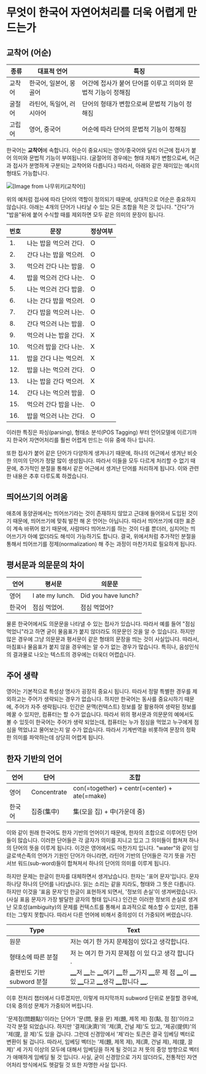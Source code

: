 # 무엇이 한국어 자연어처리를 더욱 어렵게 만드는가

## 교착어 \(어순\)

| 종류 | 대표적 언어 | 특징 |
| --- | --- | --- |
| 교착어 | 한국어, 일본어, 몽골어 | 어간에 접사가 붙어 단어를 이루고 의미와 문법적 기능이 정해짐 |
| 굴절어 | 라틴어, 독일어, 러시아어 | 단어의 형태가 변함으로써 문법적 기능이 정해짐 |
| 고립어 | 영어, 중국어 | 어순에 따라 단어의 문법적 기능이 정해짐 |

한국어는 **교착어**에 속합니다. 어순이 중요시되는 영어/중국어와 달리 어근에 접사가 붙어 의미와 문법적 기능이 부여됩니다. \(굴절어의 경우에는 형태 자체가 변함으로써, 어근과 접사가 분명하게 구분되는 교착어와 다릅니다.\) 따라서, 아래와 같은 재미있는 예시의 형태도 가능합니다.

![\[Image from [나무위키\(교착어\)](https://namu.wiki/w/교착어)\]](../assets/intro-why-korean-hell-example.png)  

위의 예처럼 접사에 따라 단어의 역할이 정의되기 때문에, 상대적으로 어순은 중요하지 않습니다. 아래는 4개의 단어가 나타날 수 있는 모든 조합을 적은 것 입니다. "간다"가 "밥을"뒤에 붙어 수식할 때를 제외하면 모두 같은 의미의 문장이 됩니다.

| 번호 | 문장 | 정상여부 |
| --- | --- | --- |
| 1. | 나는 밥을 먹으러 간다. | O |
| 2. | 간다 나는 밥을 먹으러. | O |
| 3. | 먹으러 간다 나는 밥을. | O |
| 4. | 밥을 먹으러 간다 나는. | O |
| 5. | 나는 먹으러 간다 밥을. | O |
| 6. | 나는 간다 밥을 먹으러. | O |
| 7. | 간다 밥을 먹으러 나는. | O |
| 8. | 간다 먹으러 나는 밥을. | O |
| 9. | 먹으러 나는 밥을 간다. | X |
| 10. | 먹으러 밥을 간다 나는. | X |
| 11. | 밥을 간다 나는 먹으러. | X |
| 12. | 밥을 나는 먹으러 간다. | O |
| 13. | 나는 밥을 간다 먹으러. | X |
| 14. | 간다 나는 먹으러 밥을. | O |
| 15. | 먹으러 간다 밥을 나는. | O |
| 16. | 밥을 먹으러 나는 간다. | O |

이러한 특징은 파싱(parsing), 형태소 분석(POS Tagging) 부터 언어모델에 이르기까지 한국어 자연어처리를 훨씬 어렵게 만드는 이유 중에 하나 입니다.

또한 접사가 붙어 같은 단어가 다양하게 생겨나기 때문에, 하나의 어근에서 생겨난 비슷한 의미의 단어가 정말 많이 생성됩니다. 따라서 이들을 모두 다르게 처리할 수 없기 때문에, 추가적인 분절을 통해서 같은 어근에서 생겨난 단어를 처리하게 됩니다. 이와 관련한 내용은 추후 다루도록 하겠습니다.

<!--
* 읽을거리:
  * [http://zomzom.tistory.com/1074](http://zomzom.tistory.com/1074)
  * [https://m.blog.naver.com/reading0365/221057575669](https://m.blog.naver.com/reading0365/221057575669)
-->

## 띄어쓰기의 어려움

<!--
![내동생 고기 vs 내동 생고기](../assets/intro-why-korean-hell-my-bro.png) 

![농협용 인육 가공 vs 농협 용인 육가공](../assets/intro-why-korean-hell-human-meat.png)
-->

애초에 동양권에서는 띄어쓰기라는 것이 존재하지 않았고 근대에 들어와서 도입된 것이기 때문에, 띄어쓰기에 맞춰 발전 해 온 언어는 아닙니다. 따라서 띄어쓰기에 대한 표준이 계속 바뀌어 왔기 때문에, 사람마다 띄어쓰기를 하는 것이 다를 뿐더러, 심지어는 띄어쓰기가 아예 없더라도 해석이 가능하기도 합니다. 결국, 위에서처럼 추가적인 분절을 통해서 띄어쓰기를 정제(normalization) 해 주는 과정이 마찬가지로 필요하게 됩니다.

## 평서문과 의문문의 차이

|언어|평서문|의문문|
|-|-|-|
|영어|I ate my lunch.|Did you have lunch?|
|한국어|점심 먹었어.|점심 먹었어?|

물론 한국어에서도 의문문을 나타낼 수 있는 접사가 있습니다. 따라서 예를 들어 "점심 먹었니"라고 하면 굳이 물음표가 붙지 않더라도 의문문인 것을 알 수 있습니다. 하지만 많은 경우에 그냥 의문문과 평서문이 같은 형태의 문장을 띄는 것이 사실입니다. 따라서, 마침표나 물음표가 붙지 않을 경우에는 알 수가 없는 경우가 많습니다. 특히나, 음성인식의 결과물로 나오는 텍스트의 경우에는 더욱더 어렵습니다.

## 주어 생략

영어는 기본적으로 특성상 명사가 굉장히 중요시 됩니다. 따라서 정말 특별한 경우를 제외하고는 주어가 생략되는 경우가 없습니다. 하지만 한국어는 동사를 중요시하기 때문에, 주어가 자주 생략됩니다. 인간은 문맥(컨텍스트) 정보를 잘 활용하여 생략된 정보를 메꿀 수 있지만, 컴퓨터는 할 수가 없습니다. 따라서 위의 평서문과 의문문의 예에서도 볼 수 있듯이 한국어는 주어가 생략 되었는데, 컴퓨터는 누가 점심을 먹었고 누구에게 점심을 먹었냐고 물어보는지 알 수가 없습니다. 따라서 기계번역을 비롯하여 문장의 정확한 의미를 파악하는데 상당히 어렵게 됩니다.

<!--
* 읽을거리: 
  * http://www.hani.co.kr/arti/society/schooling/261322.html
  * https://namu.wiki/w/%EC%A3%BC%EC%96%B4%EB%8A%94%20%EC%97%86%EB%8B%A4
-->

## 한자 기반의 언어

|언어|단어|조합|
|-|-|-|
|영어|Concentrate|con(=together) + centr(=center) + ate(=make)|
|한국어|집중(集中)|集(모을 집) + 中(가운데 중)|

이와 같이 원래 한국어도 한자 기반의 언어이기 때문에, 한자의 조합으로 이루어진 단어들이 많습니다. 이러한 단어들은 각 글자가 의미를 지니고 있고 그 의미들이 합쳐져 하나의 단어의 뜻을 이루게 됩니다. 이것은 영어에서도 마찬가지 입니다. "water"와 같이 잉글로색슨족의 언어가 기원인 단어가 아니라면, 라틴어 기반의 단어들은 각기 뜻을 가진 서브 워드(sub-word)들이 합쳐져서 하나의 단어의 의미를 이루게 됩니다.

하지만 문제는 한글이 한자를 대체하면서 생겨났습니다. 한자는 '표어 문자'입니다. 문자 하나당 하나의 단어를 나타냅니다. 읽는 소리는 같을 지라도, 형태와 그 뜻은 다릅니다. 하지만 이것을 '표음 문자'인 한글이 표현하게 되면서, '정보의 손실'이 생겨버렸습니다. (사실 표음 문자가 가장 발달한 글자의 형태 입니다.) 인간은 이러한 정보의 손실로 생겨난 모호성(ambiguity)의 문제를 컨텍스트를 통해서 효과적으로 해소할 수 있지만, 컴퓨터는 그렇지 못합니다. 따라서 다른 언어에 비해서 중의성이 더 가중되어 버렸습니다.

|Type|Text|
|-|-|
|원문|저는 여기 한 가지 문제점이 있다고 생각합니다.|
|형태소에 따른 분절|저 는 여기 한 가지 문제점 이 있 다고 생각 합니다 .|
|출편빈도 기반 subword 분절|▁저 ▁는 ▁여기 ▁한 ▁가지 ▁문 제 점 ▁이 ▁있 ▁다고 ▁생각 ▁합니다 ▁.|

이후 전처리 챕터에서 다루겠지만, 이렇게 마지막까지 subword 단위로 분절할 경우에, 더욱 중의성 문제가 가중되어 버립니다. 

'문제점(問題點)'이라는 단어가 '문(問, 물을 문) 제(題, 제목 제) 점(點, 점 점)'이라고 각각 분절 되었습니다. 하지만 '결제(決濟)'의 '제(濟, 건널 제)'도 있고, '제공(提供)'의 '제(提, 끌 제)'도 있을 겁니다. 그런데 신경망에서 '제'라는 토큰은 결국 임베딩 벡터로 변환이 될 겁니다. 따라서, 임베딩 벡터는 '제(題, 제목 제), 제(濟, 건널 제), 제(提, 끌 제)' 세 가지 이상의 모두에 대해서 임베딩을 하게 될 것이고 저 뜻의 중앙 방향으로 벡터가 애매하게 임베딩 될 것 입니다. 사실, 굳이 신경망으로 가지 않더라도, 전통적인 자연어처리 방식에서도 헷갈릴 것 또한 자명한 사실 입니다.